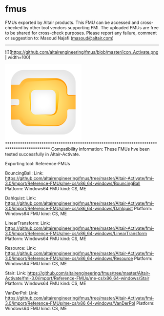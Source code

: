 # fmus
FMUs exported by Altair products. This FMU can be accessed and cross-checked by other tool vendors supporting FMI.
The uploaded FMUs are free to be shared for cross-check purposes.
Please report any failure, comment or suggestion to: Masoud Najafi (masoud@altair.com)
**********************************************************************************************************
<!-- Markdown approach -->
![](https://github.com/altairengineering/fmus/blob/master/icon_Activate.png | width=100)

<!-- HTML approach -->
<img src="https://github.com/altairengineering/fmus/blob/master/icon_Activate.png"  width="250"/>
********************************************************************************************
Compatibility information:
These FMUs hve been tested successfully in Altair-Activate. 

Exporting tool: Reference-FMUs

BouncingBall:
Link: https://github.com/altairengineering/fmus/tree/master/Altair-Activate/fmi-3.0/import/Reference-FMUs/me-cs/x86_64-windows/BouncingBall
Platform: Windows64
FMU kind: CS, ME

Dahlquist:
Link: https://github.com/altairengineering/fmus/tree/master/Altair-Activate/fmi-3.0/import/Reference-FMUs/me-cs/x86_64-windows/Dahlquist
Platform: Windows64
FMU kind: CS, ME

LinearTransform:
Link: https://github.com/altairengineering/fmus/tree/master/Altair-Activate/fmi-3.0/import/Reference-FMUs/me-cs/x86_64-windows/LinearTransform
Platform: Windows64
FMU kind: CS, ME

Resource:
Link: https://github.com/altairengineering/fmus/tree/master/Altair-Activate/fmi-3.0/import/Reference-FMUs/me-cs/x86_64-windows/Resource
Platform: Windows64
FMU kind: CS, ME

Stair:
Link: https://github.com/altairengineering/fmus/tree/master/Altair-Activate/fmi-3.0/import/Reference-FMUs/me-cs/x86_64-windows/Stair
Platform: Windows64
FMU kind: CS, ME

VanDerPol:
Link: https://github.com/altairengineering/fmus/tree/master/Altair-Activate/fmi-3.0/import/Reference-FMUs/me-cs/x86_64-windows/VanDerPol
Platform: Windows64
FMU kind: CS, ME
